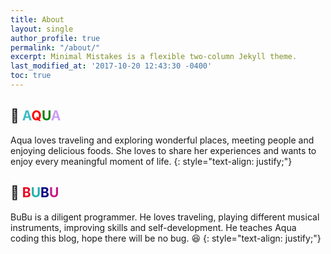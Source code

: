 ```yaml
---
title: About
layout: single
author_profile: true
permalink: "/about/"
excerpt: Minimal Mistakes is a flexible two-column Jekyll theme.
last_modified_at: '2017-10-20 12:43:30 -0400'
toc: true
---
```


## :blue_heart: <font color="#3FBCC6">A</font><font color="red">Q</font><font color="green">U</font><font color="#CE9CF8">A</font>
Aqua loves traveling and exploring wonderful places, meeting people and enjoying delicious foods. She loves to share her experiences and wants to enjoy every meaningful moment of life.
{: style="text-align: justify;"}

## :blue_heart: <font color="#ED031D">B</font><font color="LightSeaGreen">U</font><font color="navy">B</font><font color="MediumVioletRed">U</font>
BuBu is a diligent programmer. He loves traveling, playing different musical instruments, improving skills and self-development. He teaches Aqua coding this blog, hope there will be no bug. :satisfied:
{: style="text-align: justify;"}